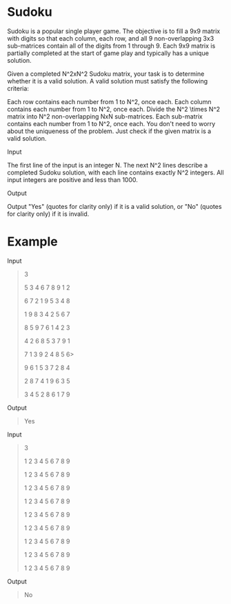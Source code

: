 # Sudoku

Sudoku is a popular single player game. The objective is to fill a 9x9 matrix with digits so that each column, each row, and all 9 non-overlapping 3x3 sub-matrices contain all of the digits from 1 through 9. Each 9x9 matrix is partially completed at the start of game play and typically has a unique solution.

Given a completed N^2xN^2 Sudoku matrix, your task is to determine whether it is a valid solution. A valid solution must satisfy the following criteria:

Each row contains each number from 1 to N^2, once each. Each column contains each number from 1 to N^2, once each. Divide the N^2 \times N^2 matrix into N^2 non-overlapping NxN sub-matrices. Each sub-matrix contains each number from 1 to N^2, once each. You don't need to worry about the uniqueness of the problem. Just check if the given matrix is a valid solution.

Input

The first line of the input is an integer N. The next N^2 lines describe a completed Sudoku solution, with each line contains exactly N^2 integers. All input integers are positive and less than 1000.

Output

Output "Yes" (quotes for clarity only) if it is a valid solution, or "No" (quotes for clarity only) if it is invalid.

# Example

Input

>3                      
>
>5 3 4 6 7 8 9 1 2       
>
>6 7 2 1 9 5 3 4 8
>
>1 9 8 3 4 2 5 6 7
>
>8 5 9 7 6 1 4 2 3
>
>4 2 6 8 5 3 7 9 1
>
>7 1 3 9 2 4 8 5 6>
>
>9 6 1 5 3 7 2 8 4
>
>2 8 7 4 1 9 6 3 5
>
>3 4 5 2 8 6 1 7 9

Output

>Yes

Input

>3
>
>1 2 3 4 5 6 7 8 9
>
>1 2 3 4 5 6 7 8 9
>
>1 2 3 4 5 6 7 8 9
>
>1 2 3 4 5 6 7 8 9
>
>1 2 3 4 5 6 7 8 9
>
>1 2 3 4 5 6 7 8 9
>
>1 2 3 4 5 6 7 8 9
>
>1 2 3 4 5 6 7 8 9
>
>1 2 3 4 5 6 7 8 9

Output

>No
